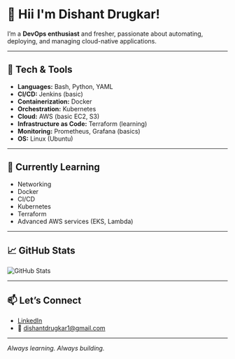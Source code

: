 # 👋 Hii I'm Dishant Drugkar! 

I’m a **DevOps enthusiast** and fresher, passionate about automating, deploying, and managing cloud-native applications.

---

## 🚀 Tech & Tools

- **Languages:** Bash, Python, YAML
- **CI/CD:** Jenkins (basic)
- **Containerization:** Docker
- **Orchestration:** Kubernetes
- **Cloud:** AWS (basic EC2, S3)
- **Infrastructure as Code:** Terraform (learning)
- **Monitoring:** Prometheus, Grafana (basics)
- **OS:** Linux (Ubuntu)

---

## 📖 Currently Learning
- Networking
- Docker
- CI/CD
- Kubernetes
- Terraform
- Advanced AWS services (EKS, Lambda)

---

## 📈 GitHub Stats

![GitHub Stats](https://github-readme-stats.vercel.app/api?username=DishantDrugkar&show_icons=true&theme=radical)

---

## 📫 Let’s Connect

- [LinkedIn](https://www.linkedin.com/in/dishant-drugkar/)
- 📧 dishantdrugkar1@gmail.com

---

*Always learning. Always building.*
